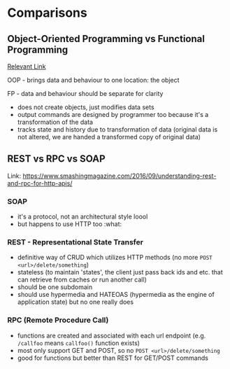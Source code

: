# Comparisons

## Object-Oriented Programming vs Functional Programming

[Relevant Link](https://www.codenewbie.org/blogs/object-oriented-programming-vs-functional-programming)

OOP - brings data and behaviour to one location: the object

FP - data and behaviour should be separate for clarity

- does not create objects, just modifies data sets
- output commands are designed by programmer too because it's a transformation of the data
- tracks state and history due to transformation of data (original data is not altered, we are handed a transformed copy of original data)


## REST vs RPC vs SOAP
Link: <https://www.smashingmagazine.com/2016/09/understanding-rest-and-rpc-for-http-apis/>

### SOAP
- it's a protocol, not an architectural style loool
- but happens to use HTTP too :what:

### REST - Representational State Transfer

- definitive way of CRUD which utilizes HTTP methods (no more `POST <url>/delete/something`)
- stateless (to maintain 'states', the client just pass back ids and etc. that can retrieve from caches or run another call)
- should be one subdomain
- should use hypermedia and HATEOAS (hypermedia as the engine of application state) but no one really does

### RPC (Remote Procedure Call)
- functions are created and associated with each url endpoint (e.g. `/callfoo` means `callfoo()` function exists)
- most only support GET and POST, so no `POST <url>/delete/something`
- good for functions but better than REST for GET/POST commands


